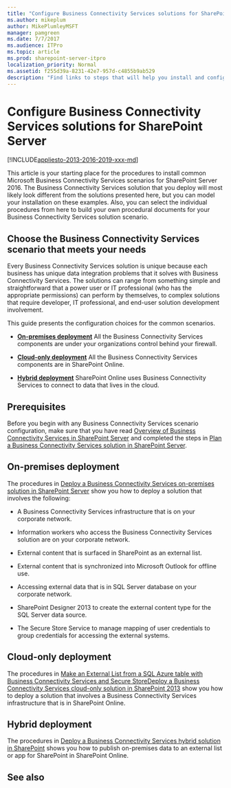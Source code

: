 ```yaml
---
title: "Configure Business Connectivity Services solutions for SharePoint Server"
ms.author: mikeplum
author: MikePlumleyMSFT
manager: pamgreen
ms.date: 7/7/2017
ms.audience: ITPro
ms.topic: article
ms.prod: sharepoint-server-itpro
localization_priority: Normal
ms.assetid: f255d39a-8231-42e7-957d-c4855b9ab529
description: "Find links to steps that will help you install and configure SharePoint Server Business Connectivity Services (BCS). Choose from on-premises, cloud-only, and hybrid BCS solutions."
---
```


# Configure Business Connectivity Services solutions for SharePoint Server

[!INCLUDE[appliesto-2013-2016-2019-xxx-md](../includes/appliesto-2013-2016-2019-xxx-md.md)]
  
This article is your starting place for the procedures to install common Microsoft Business Connectivity Services scenarios for SharePoint Server 2016. The Business Connectivity Services solution that you deploy will most likely look different from the solutions presented here, but you can model your installation on these examples. Also, you can select the individual procedures from here to build your own procedural documents for your Business Connectivity Services solution scenario.
  
## Choose the Business Connectivity Services scenario that meets your needs

Every Business Connectivity Services solution is unique because each business has unique data integration problems that it solves with Business Connectivity Services. The solutions can range from something simple and straightforward that a power user or IT professional (who has the appropriate permissions) can perform by themselves, to complex solutions that require developer, IT professional, and end-user solution development involvement.
  
This guide presents the configuration choices for the common scenarios.
  
- **[On-premises deployment](configure-business-connectivity-services-solutions.md#sectiononprem)** All the Business Connectivity Services components are under your organizations control behind your firewall. 
    
- **[Cloud-only deployment](configure-business-connectivity-services-solutions.md#sectioncloud)** All the Business Connectivity Services components are in SharePoint Online. 
    
- **[Hybrid deployment](configure-business-connectivity-services-solutions.md#sectionhybrid)** SharePoint Online uses Business Connectivity Services to connect to data that lives in the cloud. 
    
## Prerequisites
<a name="s"> </a>

Before you begin with any Business Connectivity Services scenario configuration, make sure that you have read [Overview of Business Connectivity Services in SharePoint Server](business-connectivity-services-overview.md) and completed the steps in [Plan a Business Connectivity Services solution in SharePoint Server](plan-a-business-connectivity-services-solution.md).
  
## On-premises deployment
<a name="sectiononprem"> </a>

The procedures in [Deploy a Business Connectivity Services on-premises solution in SharePoint Server](deploy-an-on-premises-solution.md) show you how to deploy a solution that involves the following: 
  
- A Business Connectivity Services infrastructure that is on your corporate network.
    
- Information workers who access the Business Connectivity Services solution are on your corporate network.
    
- External content that is surfaced in SharePoint as an external list.
    
- External content that is synchronized into Microsoft Outlook for offline use.
    
- Accessing external data that is in SQL Server database on your corporate network.
    
- SharePoint Designer 2013 to create the external content type for the SQL Server data source.
    
- The Secure Store Service to manage mapping of user credentials to group credentials for accessing the external systems.
    
## Cloud-only deployment
<a name="sectioncloud"> </a>

The procedures in [Make an External List from a SQL Azure table with Business Connectivity Services and Secure Store](/sharepoint/make-external-list?redirectSourcePath=%252farticle%252f466f3809-fde7-41f2-87f7-77d9fdadfc95)[Deploy a Business Connectivity Services cloud-only solution in SharePoint 2013](/SharePoint/administration/deploy-an-on-premises-solution) show you how to deploy a solution that involves a Business Connectivity Services infrastructure that is in SharePoint Online. 
  
## Hybrid deployment
<a name="sectionhybrid"> </a>

The procedures in [Deploy a Business Connectivity Services hybrid solution in SharePoint](../hybrid/deploy-a-business-connectivity-services-hybrid-solution.md) shows you how to publish on-premises data to an external list or app for SharePoint in SharePoint Online. 
  
## See also

